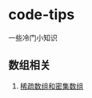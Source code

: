 # code-tips
一些冷门小知识

## 数组相关
1. [稀疏数组和密集数组](https://github.com/Jiasm/code-tips/blob/master/JavaScript/Array/%E7%A8%80%E7%96%8F%E6%95%B0%E7%BB%84%E5%92%8C%E5%AF%86%E9%9B%86%E6%95%B0%E7%BB%84.md)
